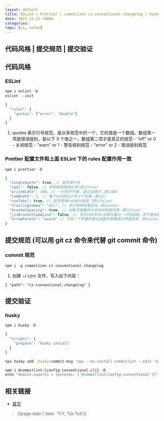 ```yaml
---
layout: default
title: ESLint + Prettier | commitizen cz-conventional-changelog | husky
date: 2021-12-21 +0800
categories:
tags: [js, notes]
---
```


## 代码风格 | 提交规范 | 提交验证

## 代码风格

### ESLint

```js
npm i eslint -D
eslint --init

{
  "rules": {
    "quotes": ["error", "double"]
  }
}
```

  1. quotes 表示引号规范，是众多规范中的一个，它的值是一个数组。数组第一项是错误级别，是以下 3 个值之一，数组第二项才是真正的规范
    - "off" or 0 - 关闭规范
    - "warn" or 1 - 警告级别规范
    - "error" or 2 - 错误级别规范
  
### Prettier 配置文件和上面 ESLint 下的 rules 配置作用一致

```js
npm i prettier -D

{
  "singleQuote": true, // 是否单引号
  "semi": false, // 声明结尾使用分号(默认true)
  "printWidth": 100, // 一行的字符数，超过会换行（默认80）
  "tabWidth": 2, // 每个tab相当于多少个空格（默认2）
  "useTabs": true, // 是否使用tab进行缩进（默认false）
  "trailingComma": "all", // 多行使用拖尾逗号（默认none）
  "bracketSpacing": true, // 对象字面量的大括号间使用空格（默认true）
  "jsxBracketSameLine": false, // 多行JSX中的>放置在最后一行的结尾，而不是另起一行（默认false）
  "arrowParens": "avoid" // 只有一个参数的箭头函数的参数是否带圆括号（默认avoid）
}

```

## 提交规范 (可以用 git cz 命令来代替 git commit 命令)

### commit 规范

```js
npm i -g commitizen cz-conventional-changelog

```

1. 创建 ~/.czrc 文件，写入如下内容：

```text
{ "path": "cz-conventional-changelog" }
```

## 提交验证

### husky

```js
npm i husky -D

{
  "scripts": {
    "prepare": "husky install"
  }
}

npx husky add .husky/commit-msg 'npx --no-install commitlint --edit "$1"'

npm i @commitlint/{config-conventional,cli} -D
echo "module.exports = {extends: ['@commitlint/config-conventional']}" > commitlint.config.js
```

## 相关链接

- [首页](https://zhishan33.github.io/shanBlog/)

> {{page.date | date: '%Y, %b %d'}}
